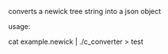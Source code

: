 
converts a newick tree string into a json object

usage:

cat example.newick | ./c_converter > test


